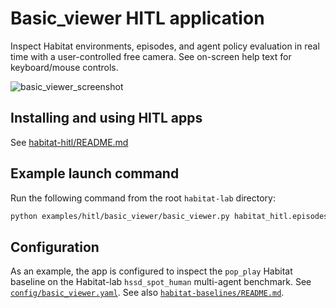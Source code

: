 # Basic_viewer HITL application

Inspect Habitat environments, episodes, and agent policy evaluation in real time with a user-controlled free camera. See on-screen help text for keyboard/mouse controls.

![basic_viewer_screenshot](https://github.com/facebookresearch/habitat-lab/assets/6557808/5f1b47db-8988-4eef-8275-46cf58f1d6ec)

## Installing and using HITL apps
See [habitat-hitl/README.md](../../../habitat-hitl/README.md)

## Example launch command
Run the following command from the root `habitat-lab` directory:

```bash
python examples/hitl/basic_viewer/basic_viewer.py habitat_hitl.episodes_filter='0 2 4 10:15 1000:4000:500'
```

## Configuration
As an example, the app is configured to inspect the `pop_play` Habitat baseline on the Habitat-lab `hssd_spot_human` multi-agent benchmark. See [`config/basic_viewer.yaml`](./config/basic_viewer.yaml). See also [`habitat-baselines/README.md`](../../../habitat-baselines/README.md).
